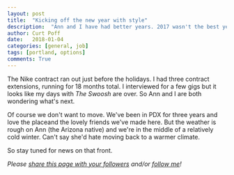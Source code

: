 ```yaml
---
layout: post
title:  "Kicking off the new year with style"
description:  "Ann and I have had better years. 2017 wasn't the best year on record, and we're weighing our options."
author: Curt Poff
date:   2018-01-04
categories: [general, job]
tags: [portland, options]
comments: True
---
```


The Nike contract ran out just before the holidays. I had three contract extensions, running for 18 months total. I interviewed for a few gigs but it looks like my days with *The Swoosh* are over. So Ann and I are both wondering what's next. 

<!--more-->

Of course we don't want to move. We've been in PDX for three years and love the placeand the lovely friends we've made here. But the weather is rough on Ann (the Arizona native) and we're in the middle of a relatively cold winter. Can't say she'd hate moving back to a warmer climate.

So stay tuned for news on that front.


*Please
<a href="https://twitter.com/intent/tweet?url={{ site.production_url }}{{ page.url }}&text={{ page.title }}&via=cpoff"  target="_blank">share this page with your followers</a> and/or <a href="https://twitter.com/cpoff"> follow me</a>!*